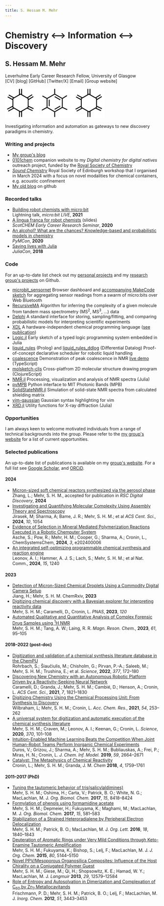 ```yaml
---
title: S. Hessam M. Mehr
---
```


# Chemistry <span id="arrow">⟷</span> Information <span id="arrow">⟷</span> Discovery
## S. Hessam M. Mehr
<div id="under_title"> Leverhulme Early Career Research Fellow, University of Glasgow <br/> [CV] [blog] [GitHub] [Twitter/X] [Email] [Group website] </div>

![](rings.png)

Investigating information and automation as gateways to new discovery paradigms in chemistry.

### Writing and projects
- [My group's blog][group_blog]
- [0101chem] companion website to my *Digital chemistry for digital natives* outreach project, funded by the [Royal Society of Chemistry][RSC]
- _[Sound Chemistry]_ Royal Society of Edinburgh workshop that I organised in March 2024 with a focus on novel modalities for chemical containers, e.g. acoustic confinement
- [My old blog][blog] on github

### Recorded talks
- [Building robot chemists with micro:bit][talk:microbit] <br/> Lightning talk, _micro:bit LIVE_, **2021**
- [A lingua franca for robot chemists][talk:scotchem] (slides) <br/> _ScotCHEM Early Career Research Seminar_, **2020**
- [An alcohol? What are the chances? Knowledge-based and probabilistic models in chemistry][talk:pymcon] <br/> _PyMCon_, **2020**
- [Saving lives with Julia][talk:julia] <br/> _JuliaCon_, **2018**

### Code
For an up-to-date list check out my [personal projects](https://github.com/hessammehr) and my [research group's projects](https://github.com/MehrResearch) on Github.

- [microbit_sensornet] Browser dashboard and [accompanying MakeCode sketch][microbit_sensornet_sketch] for aggregating sensor readings from a swarm of micro:bits over Web Bluetooth
- [RecursiveMA] Algorithm for inferring the complexity of a given molecule from tandem mass spectrometry (MS<sup>2</sup>, MS<sup>3</sup>, ...) data
- [Delphi] A standard interface for storing, sampling/fitting, and comparing probabilistic models for interpreting scientific experiments
- [XDL] A hardware-independent chemical programming language ([see publication][10.1126/science.abc2986])
- [Logic.jl] Early sketch of a typed logic programming system embedded in Julia
- [liquid_rules] (Prolog) and [liquid_rules_ddlog] (Differential Datalog) Proof-of-concept declarative scheduler for robotic liquid handling
- [coalescence] Demonstration of peak coalescence in NMR [live demo][coalescence live] (TypeScript)
- [molsketch-cljs] Cross-platfrom 2D molecular structure drawing program (ClojureScript)
- [NMR.jl] Processing, visualization and analysis of NMR spectra (Julia)
- [pyMPB] Python interface to MIT Photonic Bands (MPB) 
- [SolidStateNMR.jl] Simulation of solid-state NMR spectra from calculated shielding matrix
- [vim-gaussian] Gaussian syntax highlighting for vim
- [XRD.jl] Utility functions for X-ray diffraction (Julia)

### Opportunities
I am always keen to welcome motivated individuals from a range of technical backgrounds into the group. Please refer to the [my group's website](https://mehr-research.science/opportunities-engagement/) for a list of current opportunities.

### Selected publications
An up-to-date list of publications is available on my [group's website](https://mehr-research.science/research/#publications). For a full list see [Google Scholar](https://scholar.google.com/citations?user=8Z6Z9YIAAAAJ&hl=en), and [ORCiD](https://orcid.org/0000-0001-7710-3102).

#### 2024
- [Micron-sized soft chemical reactors synthesized via the aerosol phase][2024/DD/D4DD00139G] <br/>
Zhang, L.; Mehr, S. H. M., accepted for publication in _RSC Digital Discovery_, **2024**
- [Investigating and Quantifying Molecular Complexity Using Assembly Theory and Spectroscopy][10.1021/acscentsci.4c00120] <br/>
Jirasek, M; Sharma, A; Bame, J. R.; Mehr, S. H. M.; et al _ACS Cent. Sci._, **2024**, _10_, 1054
- [Evidence of Selection in Mineral Mediated Polymerization Reactions Executed in a Robotic Chemputer System][10.1002/syst.202400006] <br/>
Asche, S.; Pow, R.; Mehr, H. M.; Cooper, G.; Sharma, A.; Cronin, L., ChemSystemsChem, **2024**, _3_, e202400006
- [An integrated self-optimizing programmable chemical synthesis and reaction engine][10.1038/s41467-024-45444-3] <br/>
Leonov, A. I.; Hammer, A. J. S.; Lach, S.; Mehr, S. H. M.; et al Nat. Comm., **2024**, _15_, 1240

#### 2023
- [Detection of Micron-Sized Chemical Droplets Using a Commodity Digital Camera Setup][10.26434/chemrxiv-2023-swkp8] <br/>
Jiang, H.; Mehr, S. H. M. ChemRxiv, **2023**
- [Digitizing chemical discovery with a Bayesian explorer for interpreting reactivity data][10.1073/pnas.2220045120] <br/>
Mehr, S. H. M.; Caramelli, D., Cronin, L. _PNAS_, **2023**, _120_
- [Automated Qualitative and Quantitative Analysis of Complex Forensic Drug Samples using <sup>1</sup>H NMR][10.1002/mrc.5265] <br/> Mehr, S. H. M.; Tang, A. W.; Laing, R. R. _Magn. Reson. Chem._, **2023**, _61_, 95–105

#### 2018–2022 (post-doc)
- [Digitization and validation of a chemical synthesis literature database in the ChemPU][10.1126/science.abo0058] <br/> Rohrbach, S.; Šiaučiulis, M.; Chisholm, G.; Pirvan, P.-A.; Saleeb, M.; Mehr, S. H. M.; Trushina, E.; et al. _Science_, **2022**, _377_, 172–180
- [Discovering New Chemistry with an Autonomous Robotic Platform Driven by a Reactivity-Seeking Neural Network][10.1021/acscentsci.1c00435] <br/> Caramelli, D.; Granda, J.; Mehr, S. H. M.; Cambié, D.; Henson, A.; Cronin, L. _ACS Cent. Sci._, **2021**, _7_, 1821–1830
- [Digitizing Chemistry Using the Chemical Processing Unit: From Synthesis to Discovery][10.1021/acs.accounts.0c00674] <br/> Wilbraham, L; Mehr, S. H. M.; Cronin, L. _Acc. Chem. Res._, **2021**, _54_, 253–262
- [A universal system for digitization and automatic execution of the chemical synthesis literature][10.1126/science.abc2986] <br/> Mehr, S. H. M.; Craven, M.; Leonov, A. I.; Keenan, G.; Cronin, L. _Science_, **2020**, _370_, 101–108
- [Intuition-Enabled Machine Learning Beats the Competition When Joint Human-Robot Teams Perform Inorganic Chemical Experiments][10.1021/acs.jcim.9b00304] <br/> Duros, V.; Grizou, J.; Sharma, A.; Mehr, S. H. M.; Bubliauskas, A.; Frei, P.; Miras, H. N.; Cronin, L. _J. Chem. Inf. Model._ **2019**, _59_, 2664–2671
- [Catalyst: The Metaphysics of Chemical Reactivity][10.1016/j.chempr.2018.07.008] <br/> Cronin, L.; Mehr, S. H. M.; Granda, J. M. _Chem_ **2018**, _4_, 1759–1761

#### 2011–2017 (PhD)
- [Tuning the tautomeric behavior of tris(salicylaldimines)][10.1039/C7OB02058A] <br/> Mehr, S. H. M.; Oshima, H.; Carta, V.; Patrick, B. O.; White, N. G.; MacLachlan, M. J. _Org. Biomol. Chem._ **2017**, _15_, 8418–8424
- [Formylation of phenols using formamidine acetate][10.1039/C6OB02727J] <br/> Mehr, S. H. M.; Depmeier, H.; Fukuyama, K.; Maghami, M.; MacLachlan, M. J. _Org. Biomol. Chem._ **2017**, _15_, 581–583
- [Stabilization of a Strained Heteroradialene by Peripheral Electron Delocalization][10.1021/acs.orglett.6b00577] <br/> Mehr, S. H. M.; Patrick, B. O.; MacLachlan, M. J. _Org. Lett._ **2016**, _18_, 1840–1843
- [Deuteration of Aromatic Rings under Very Mild Conditions through Keto-Enamine Tautomeric Amplification][10.1021/acs.joc.5b00539] <br/> Mehr, S. H. M.; Fukuyama, K.; Bishop, S.; Lelj, F.; MacLachlan, M. J. _J. Org. Chem._ **2015**, _80_, 5144–5150
- [Novel PPV/Mesoporous Organosilica Composites: Influence of the Host Chirality on a Conjugated Polymer Guest][10.1021/la4024597] <br/> Mehr, S. H. M.; Giese, M.; Qi, H.; Shopsowitz, K. E.; Hamad, W. Y.; MacLachlan, M. J. _Langmuir_ **2013**, _29_, 12579–12584
- [Role of Entropy and Autosolvation in Dimerization and Complexation of C<sub>60</sub> by Zn<sub>7</sub> Metallocavitands][10.1021/ic202049t] <br/> Frischmann, P. D.; Mehr, S. H. M.; Patrick, B. O.; Lelj, F.; MacLachlan, M. J. _Inorg. Chem._ **2012**, _51_, 3443–3453

[CV]: https://drive.google.com/u/0/uc?id=16xHJQQshijyGfEfSn_kpNxpLe9xHZPfx
[blog]: https://hessammehr.github.io/blog
[GitHub]: https://github.com/hessammehr
[Twitter/X]: https://twitter.com/hessammehr
[Email]: mailto:Hessam.Mehr@glasgow.ac.uk
[Group website]: https://mehr-research.science
[0101chem]: https://0101chem.science
[Sound Chemistry]: https://sound-chemistry.science/
[RSC]: https://www.rsc.org
[2024/DD/D4DD00139G]: https://pubs.rsc.org/en/content/articlepdf/2024/DD/D4DD00139G
[10.1021/acscentsci.4c00120]: https://doi.org/10.1021/acscentsci.4c00120
[10.1002/syst.202400006]: https://doi.org/10.1002/syst.202400006
[10.1038/s41467-024-45444-3]: https://doi.org/10.1038/s41467-024-45444-3
[10.26434/chemrxiv-2023-swkp8]: https://doi.org/10.26434/chemrxiv-2023-swkp8
[10.1073/pnas.2220045120]: https://doi.org/10.1073/pnas.2220045120
[10.1126/science.abo0058]: https://doi.org/10.1126/science.abo0058
[10.1002/mrc.5265]: https://doi.org/10.1002/mrc.5265
[10.1021/acs.accounts.0c00674]: https://doi.org/10.1021/acs.accounts.0c00674
[10.1021/acscentsci.1c00435]: https://doi.org/10.1021/acscentsci.1c00435
[10.1126/science.abc2986]: https://doi.org/10.1126/science.abc2986 
[10.1021/acs.jcim.9b00304]: https://pubs.acs.org/doi/10.1021/acs.jcim.9b00304
[10.1016/j.chempr.2018.07.008]: https://doi.org/10.1016/j.chempr.2018.07.008
[10.1039/C7OB02058A]: https://doi.org/10.1039/C7OB02058A
[10.1039/C6OB02727J]: https://doi.org/10.1039/C6OB02727J
[10.1021/acs.orglett.6b00577]: https://doi.org/10.1021/acs.orglett.6b00577
[10.1021/acs.joc.5b00539]: https://doi.org/10.1021/acs.joc.5b00539
[10.1021/la4024597]: https://doi.org/10.1021/la4024597
[10.1021/ic202049t]: https://doi.org/10.1021/ic202049t
[Logic.jl]: https://github.com/hessammehr/Logic.jl
[liquid_rules]: https://github.com/hessammehr/liquid_rules
[liquid_rules_ddlog]: https://github.com/hessammehr/liquid_rules_ddlog
[coalescence]: https://github.com/hessammehr/coalescence
[coalescence live]: https://rawgit.com/hessammehr/coalescence/javascript/coalesce.html
[microbit_sensornet]: https://github.com/MehrResearch/microbit_sensornet
[microbit_sensornet_sketch]: https://makecode.microbit.org/05783-02185-24551-63527
[RecursiveMA]: https://github.com/hessammehr/recursiveMA
[Delphi]: https://github.com/hessammehr/Delphi
[group_blog]: https://mehr-research.science/archives
[molsketch-cljs]: https://github.com/hessammehr/molsketch-cljs
[NMR.jl]: https://github.com/hessammehr/NMR.jl
[pyMPB]: https://github.com/hessammehr/pyMPB 
[SolidStateNMR.jl]: https://github.com/hessammehr/SolidStateNMR.jl
[talk:julia]: https://www.youtube.com/watch?v=QhPdqUG2mRg
[talk:microbit]: https://www.youtube.com/watch?v=LdGD7-9-e5A
[talk:pymcon]: https://www.youtube.com/watch?v=q8n8XD-cB90
[talk:scotchem]: https://drive.google.com/u/0/uc?export=download&id=1I7gghfB4_kOd7AKrNqMFcO9DsrId9hpp
[vim-gaussian]: https://github.com/hessammehr/vim-gaussian
[XDL]: https://gitlab.com/croningroup/chemputer/xdl
[XRD.jl]: https://github.com/hessammehr/XRD.jl
